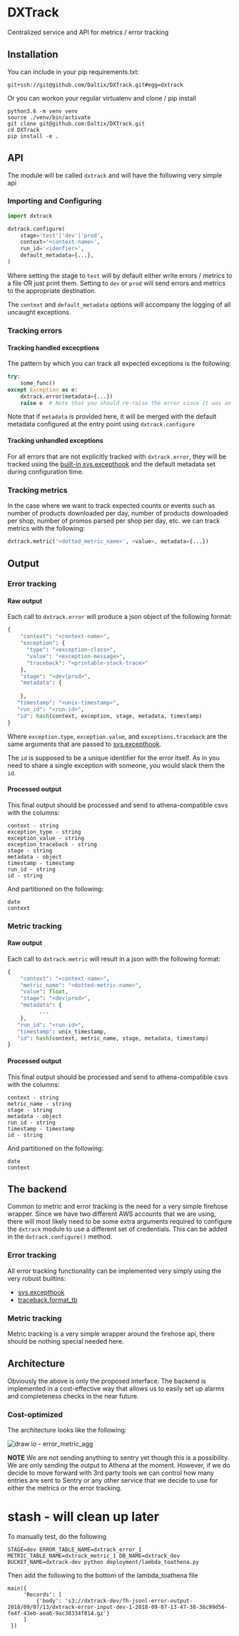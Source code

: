 # DXTrack

Centralized service and API for metrics / error tracking

## Installation

You can include in your pip requirements.txt:

```
git+ssh://git@github.com/Daltix/DXTrack.git#egg=dxtrack
```

Or you can workon your regular virtualenv and clone / pip install

```
python3.6 -m venv venv
source ./venv/bin/activate
git clone git@github.com:Daltix/DXTrack.git
cd DXTrack
pip install -e .
```

## API

The module will be called `dxtrack` and will have the following very simple api

### Importing and Configuring

```py
import dxtrack

dxtrack.configure(
    stage='test'|'dev'|'prod',
    context='<context-name>',
    run_id='<idenfier>',
    default_metadata={...},
)
```

Where setting the stage to `test` will by default either write errors / metrics to a file OR just print them. Setting to `dev` or `prod` will send errors and metrics to the appropriate destination. 

The `context` and `default_metadata` options will accompany the logging of all uncaught exceptions.

### Tracking errors

#### Tracking handled excecptions

The pattern by which you can track all expected exceptions is the following:

```py
try:
    some_func()
except Exception as e:
    dxtrack.error(metadata={...})
    raise e  # Note that you should re-raise the error since it was an unexpected one
```

Note that if `metadata` is provided here, it will be merged with the default metadata configured at the entry point using `dxtrack.configure`

#### Tracking unhandled exceptions

For all errors that are not explicitly tracked with `dxtrack.error`, they will be tracked using the [built-in sys.excepthook](https://docs.python.org/3.6/library/sys.html#sys.excepthook) and the default metadata set during configuration time.

### Tracking metrics

In the case where we want to track expected counts or events such as number of products downloaded per day, number of products downloaded per shop, number of promos parsed per shop per day, etc. we can track metrics with the following:

```py
dxtrack.metric('<dotted_metric_name>', <value>, metadata={...})
```

## Output

### Error tracking

#### Raw output

Each call to `dxtrack.error` will produce a json object of the following format:

```py
{
    "context": "<context-name>",
    "exception": {
      "type": "<exception-class>",
      "value": "<exception-message>",
      "traceback": "<printable-stack-trace>"
    },
    "stage": "<dev|prod>",
    "metadata": {
          
    },
   "timestamp": "<unix-timestamp>",
   "run_id": "<run-id>",
   "id": hash(context, exception, stage, metadata, timestamp)
}
```

Where `exception.type`, `exception.value`, and `exceptions.traceback` are the same arguments that are passed to [sys.excepthook](https://docs.python.org/3.6/library/sys.html#sys.excepthook).

The `id` is supposed to be a unique identifier for the error itself. As in you need to share a single exception with someone, you would slack them the `id`.

#### Processed output

This final output should be processed and send to athena-compatible csvs with the columns:

```
context - string
exception_type - string
exception_value - string
exception_traceback - string
stage - string
metadata - object
timestamp - timestamp
run_id - string
id - string
```

And partitioned on the following:

```
date
context
```

### Metric tracking

#### Raw output

Each call to `dxtrack.metric` will result in a json with the following format:

```py
{
    "context": "<context-name>",
    "metric_name": "<dotted-metric-name>",
    "value": float,
    "stage": "<dev|prod>",
    "metadata": {
          ...
    },
   "run_id": "<run-id>",
   "timestamp": unix_timestamp,
   "id": hash(context, metric_name, stage, metadata, timestamp)
}
```

#### Processed output

This final output should be processed and send to athena-compatible csvs with the columns:

```
context - string
metric_name - string
stage - string
metadata - object
run_id - string
timestamp - timestamp
id - string
```

And partitioned on the following:

```
date
context
```

## The backend

Common to metric and error tracking is the need for a very simple firehose wrapper. Since we have two different AWS accounts that we are using, there will most likely need to be some extra arguments required to configure the `dxtrack` module to use a different set of credentials. This can be added in the `dxtrack.configure()` method.

### Error tracking

All error tracking functionality can be implemented very simply using the very robust builtins:

- [sys.excepthook](https://docs.python.org/3.6/library/sys.html#sys.excepthook)
- [traceback.format_tb](https://docs.python.org/3.6/library/traceback.html#traceback.format_tb)

### Metric tracking

Metric tracking is a very simple wrapper around the firehose api, there should be nothing special needed here.

## Architecture

Obviously the above is only the proposed interface. The backend is implemented in a cost-effective way that allows us to easily set up alarms and completeness checks in the near future.

### Cost-optimized

The architecture looks like the following:

![draw io - error_metric_agg](https://user-images.githubusercontent.com/424192/45149376-4937d380-b1c1-11e8-8de4-fe1db9ead733.png)

**NOTE** We are not sending anything to sentry yet though this is a possibility. We are only sending the output to Athena at the moment. However, if we do decide to move forward with 3rd party tools we can control how many entries are sent to Sentry or any other service that we decide to use for either the metrics or the error tracking. 

# stash - will clean up later
To manually test, do the following
```
STAGE=dev ERROR_TABLE_NAME=dxtrack_error_1 METRIC_TABLE_NAME=dxtrack_metric_1 DB_NAME=dxtrack_dev BUCKET_NAME=dxtrack-dev python deployment/lambda_toathena.py
```

Then add the following to the bottom of the lambda_toathena file
```
main({
     'Records': [
         {'body': 's3://dxtrack-dev/fh-jsonl-error-output-2018/09/07/13/dxtrack-error-input-dev-1-2018-09-07-13-47-38-36c99d56-fe4f-43eb-aea6-9ac38334f814.gz'}
     ]
 })
```
